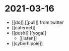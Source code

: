 # 2021-03-16

- [[do]] [[pull]] from twitter
- [[caternet]]
- [[push]] [[yoga]] 
  - [[listen]]
- [[cyberhippie]]

